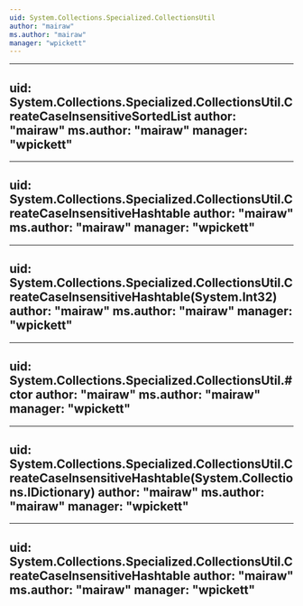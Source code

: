 ```yaml
---
uid: System.Collections.Specialized.CollectionsUtil
author: "mairaw"
ms.author: "mairaw"
manager: "wpickett"
---
```


---
uid: System.Collections.Specialized.CollectionsUtil.CreateCaseInsensitiveSortedList
author: "mairaw"
ms.author: "mairaw"
manager: "wpickett"
---

---
uid: System.Collections.Specialized.CollectionsUtil.CreateCaseInsensitiveHashtable
author: "mairaw"
ms.author: "mairaw"
manager: "wpickett"
---

---
uid: System.Collections.Specialized.CollectionsUtil.CreateCaseInsensitiveHashtable(System.Int32)
author: "mairaw"
ms.author: "mairaw"
manager: "wpickett"
---

---
uid: System.Collections.Specialized.CollectionsUtil.#ctor
author: "mairaw"
ms.author: "mairaw"
manager: "wpickett"
---

---
uid: System.Collections.Specialized.CollectionsUtil.CreateCaseInsensitiveHashtable(System.Collections.IDictionary)
author: "mairaw"
ms.author: "mairaw"
manager: "wpickett"
---

---
uid: System.Collections.Specialized.CollectionsUtil.CreateCaseInsensitiveHashtable
author: "mairaw"
ms.author: "mairaw"
manager: "wpickett"
---
